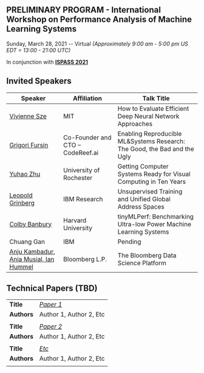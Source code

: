 ## PRELIMINARY PROGRAM - International Workshop on Performance Analysis of Machine Learning Systems
Sunday, March 28, 2021 -- Virtual *(Approximately 9:00 am - 5:00 pm US EDT = 13:00 - 21:00 UTC)*

In conjunction with **[ISPASS 2021](https://www.ispass.org/ispass2021)**

## Invited Speakers

| Speaker                                                      | Affiliation                        | Talk Title            |
| ----                                                         | ----                               | ----                  |
| [Vivienne Sze](https://fastpath2020.github.io/Sze)           | MIT                                | How to Evaluate Efficient Deep Neural Network Approaches                 |
| [Grigori Fursin](https://fastpath2020.github.io/Fursin)      | Co-Founder and CTO – CodeReef.ai   |Enabling Reproducible ML&Systems Research: The Good, the Bad and the Ugly |
| [Yuhao Zhu](https://fastpath2020.github.io/Zhu)              | University of Rochester            | Getting Computer Systems Ready for Visual Computing in Ten Years         |
| [Leopold Grinberg](https://fastpath2020.github.io/Grinberg)  | IBM Research                       | Unsupervised Training and Unified Global Address Spaces                  |
| [Colby Banbury](https://fastpath2020.github.io/Banbury)      | Harvard University                 | tinyMLPerf: Benchmarking Ultra-low Power Machine Learning Systems        |
| Chuang Gan                                                   | IBM                                | Pending                                                                  |
| [Anju Kambadur, Ania Musial, Ian Hummel](https://fastpath2020.github.io/Kambadur) | Bloomberg L.P.| The Bloomberg Data Science Platform                                      |

## Technical Papers (TBD)

|             |                                                                                                                              |
| ----        | ----                                                                                                                         |
| **Title**   | [*Paper 1*](https://tinyurl.com/fastpath2021)                                                                                |
| **Authors** | Author 1, Author 2, Etc                                                                                                      |
|             |                                                                                                                              |
| **Title**   | [*Paper 2*](https://tinyurl.com/fastpath2021)                                                                                |
| **Authors** | Author 1, Author 2, Etc                                                                                                      |
|             |                                                                                                                              |
| **Title**   | [*Etc*](https://tinyurl.com/fastpath2021)                                                                                |
| **Authors** | Author 1, Author 2, Etc                                                                                                      |
|             |                                                                                                                              |
